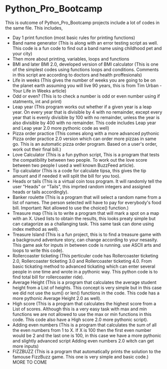 # Python_Pro_Bootcamp
This is outcome of Python_Pro_Bootcamp projects include a lot of codes in the same file. This includes,
- Day 1 print function (most basic rules for printing functions)
- Band name generator (This is along with an error testing script as well. This code is a fun code to find out a band name using childhood pet and your city)
- Then more about printing, variables, loops and functions
- BMI and later BMI 2.0, developed version of BMI calculator (This is one of the simplest codes using functions loops and conditions. Comments in this script are according to doctors and health proffesionals)
- Life in weeks (This gives the number of weeks you are going to be on the planet earth assuming you will live 90 years, this is from Tim Urban - Your Life in Weeks article)
- Odd or even? (This is to check a number is odd or even number using if statments, int and print)
- Leap year (This program works out whether if a given year is a leap year. On every year that is divisible by 4 with no remainder, except every year that is evenly divisible by 100 with no remainder, unless the year is also divisible by 400 with no remainder. This code includes Leap year and Leap year 2.0 more pythonic code as well)
- Pizza order practice (This comes along with a more advanced pythonic Pizza order practice 2.0 version which can order more pizzas in same go. This is an automatic pizza order program. Based on a user's order, work out their final bill.)
- Love Calculator (This is a fun python script, This is a program that tests the compatibility between two people. To work out the love score between two people I used a well known BuzzFeed article).
- Tip calculator (This is a code for calculate tipsa, this gives the tip amount and if needed it will split the bill for you too).
- Heads or tails (This is a virtual coin toss program. It will randomly tell the user "Heads" or "Tails", this imprted random integers and assigned heads or tails accordingly).
- Banker roulette (This is a program that will select a random name from a list of names. The person selected will have to pay for everybody's food bill. Important: Not allowed to use the choice() function.)
- Treasure map (This is to write a program that will mark a spot on a map with an X. Used lists to obtain the results, this looks preaty simple but can catagorize as a challanging task. This same task can done using index method as well).
- Treasure Island (This is a fun project, this is to find a treasure game with a background adventure story, can change according to your nesasity. This game ask for inputs in between code is running. use ASCII arts and loops to write this code).
- Rollercoaster ticketing (This perticuler code has Rollercoaster ticketing 2.0, Rollercoaster ticketing 3.0 and Rollercoaster ticketing 4.0. From basic tickating method to advanced tickating which can enter several people in one time and wrote in a pythonic way. This python code is to find total bill for rollercoaster ride).
- Average Height (This is a program that calculates the average student height from a List of heights. This concept is very simple but in this case we did not use the sum() or len() functions in the code. This code has a more pythonic Average Height 2.0 as well).
- High score (This is a program that calculates the highest score from a List of scores. Although this is a very easy task with max and min functions we are not allowed to use the max or min functions in this code. This code also have a High score 2.0 more pythonic script).
- Adding even numbers (This is a program that calculates the sum of all the even numbers from 1 to X. If X is 100 then the first even number would be 2 and the last one is 100, in this case we have a more pythonic and slightly advanced script Adding even numbers 2.0 witch can get more inputs)
- FIZZBUZZ (This is a program that automatically prints the solution to the famouse FizzBuzz game. This one is very simple and basic code.)
MORE TO COME

